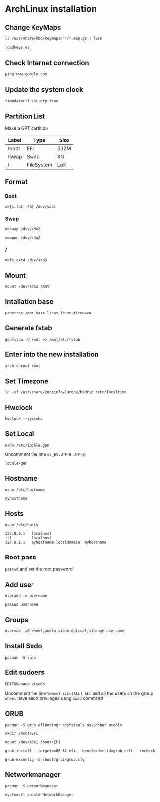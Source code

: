 # ArchLinux installation

## Change KeyMaps

```bash
ls /usr/share/kbd/keymaps/**/*.map.gz | less

loadkeys es
```

## Check Internet connection

```bash
ping www.google.com
```

## Update the system clock

```bash
timedatectl set-ntp true
```

## Partition List

Make a GPT partition

| Label | Type       | Size |
|-------|------------|------|
| /boot | EFI        | 512M |
| /swap | Swap       | 8G   |
| /     | FileSystem | Left |

## Format

### Boot

`mkfs.fat -F32 /dev/sda1`

### Swap

`mkswap /dev/sda2`

`swapon /dev/sda2`

### /

`mkfs.ext4 /dev/sda3`

## Mount

`mount /dev/sda3 /mnt`

## Intallation base

`pacstrap /mnt base linux linux-firmware`

## Generate fstab

`genfstap -U /mnt >> /mnt/etc/fstab`

## Enter into the new installation

`arch-chroot /mnt`

## Set Timezone

`ln -sf /usr/share/zoneinfo/Europe/Madrid /etc/localtime`

## Hwclock

`hwclock --systohc`

## Set Local

`nano /etc/locale.gen`

Uncomment the line `es_ES.UTF-8 UTF-8`

`locale-gen`

## Hostname

`nano /etc/hostname`

```text
myhostname
```

## Hosts

`nano /etc/hosts`

```text
127.0.0.1	localhost
::1		    localhost
127.0.1.1	myhostname.localdomain	myhostname
```

## Root pass

`passwd` and set the root password

## Add user

`useradd -m username`

`passwd username`

## Groups

`usermod -aG wheel,audio,video,optical,storage username`

## Install Sudo

`pacman -S sudo`

## Edit sudoers

`EDITOR=nano visudo`

Uncomment the line `%wheel ALL=(ALL) ALL` and all the users on the group `wheel` have sudo privileges using `sudo` command

## GRUB

`pacman -S grub efibootmgr dosfstools os-prober mtools`

`mkdir /boot/EFI`

`mount /dev/sda1 /boot/EFI`

`grub-install --target=x86_64-efi --bootloader-id=grub_uefi --recheck` 

`grub-mkconfig -o /boot/grub/grub.cfg`

## Networkmanager

`pacman -S networkmanager`

`systemctl enable NetworkManager`

